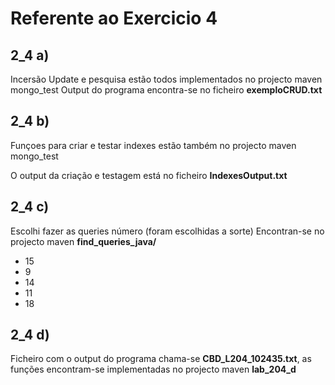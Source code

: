 # Referente ao Exercicio 4 

## 2_4 a)

Incersão Update e pesquisa estão todos implementados no projecto maven mongo_test
Output do programa encontra-se no ficheiro **exemploCRUD.txt**


## 2_4 b)

Funçoes para criar e testar indexes estão também no projecto maven mongo_test

O output da criação e testagem está no ficheiro **IndexesOutput.txt**

## 2_4 c)

Escolhi fazer as queries número (foram escolhidas a sorte) Encontran-se no projecto maven **find_queries_java/**

* 15
* 9
* 14
* 11
* 18

## 2_4 d) 

Ficheiro com o output do programa chama-se **CBD_L204_102435.txt**, as funções encontram-se implementadas no projecto maven **lab_204_d**

